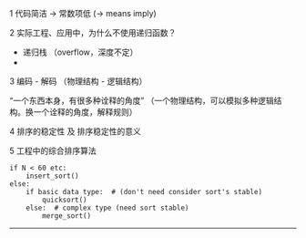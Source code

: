 
1 代码简洁 -> 常数项低  (-> means imply)


2 实际工程、应用中，为什么不使用递归函数？

-   递归栈 （overflow，深度不定）
-

3 编码 - 解码 （物理结构 - 逻辑结构）

“一个东西本身，有很多种诠释的角度” （一个物理结构，可以模拟多种逻辑结构。换一个诠释的角度，解释规则）

4 排序的稳定性 及 排序稳定性的意义


5 工程中的综合排序算法

```
if N < 60 etc:
    insert_sort()
else:
    if basic data type:  # (don't need consider sort's stable)
        quicksort()
    else:  # complex type (need sort stable)
        merge_sort()
```


----
